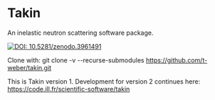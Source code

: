 # Takin
An inelastic neutron scattering software package.

[![DOI: 10.5281/zenodo.3961491](https://zenodo.org/badge/DOI/10.5281/zenodo.3961491.svg)](https://doi.org/10.5281/zenodo.3961491)

Clone with:
git clone -v --recurse-submodules https://github.com/t-weber/takin.git

This is Takin version 1.
Development for version 2 continues here:
https://code.ill.fr/scientific-software/takin
